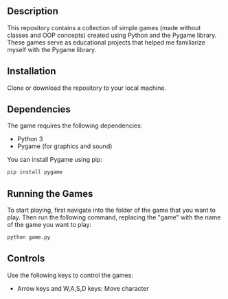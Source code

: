 ## Description
This repository contains a collection of simple games (made without classes and OOP concepts) created using Python and the Pygame library.
These games serve as educational projects that helped me familiarize myself with the Pygame library. 

## Installation
Clone or download the repository to your local machine.

## Dependencies
The game requires the following dependencies:

- Python 3
- Pygame (for graphics and sound)

You can install Pygame using pip:

```bash
pip install pygame
```

## Running the Games
To start playing, first navigate into the folder of the game that you want to play. Then run the following command, replacing the "game" with the name of the game you want to play:

```bash
python game.py
```

## Controls
Use the following keys to control the games:

- Arrow keys and W,A,S,D keys: Move character


